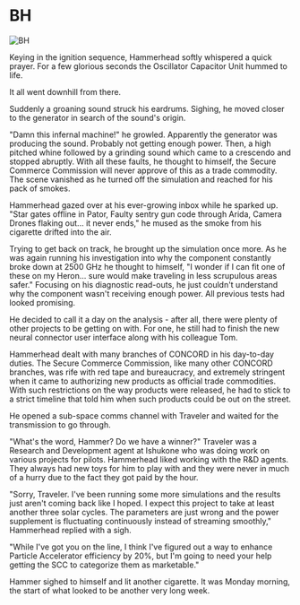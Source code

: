 # BH

![BH](images/bughunters.jpg)

<div style="line-height:12pt;">
	<p>
		Keying in the ignition sequence, Hammerhead softly whispered a quick prayer.
		For a few glorious seconds the Oscillator Capacitor Unit hummed to life.
	</p>
	<p>
		It all went downhill from there.
	</p>
	<p>
		Suddenly a groaning sound struck his eardrums. Sighing, he moved closer to the
		generator in search of the sound's origin.
	</p>
	<p>
		"Damn this infernal machine!" he growled. Apparently the generator was
		producing the sound. Probably not getting enough power. Then, a high pitched
		whine followed by a grinding sound which came to a crescendo and stopped
		abruptly. With all these faults, he thought to himself, the Secure Commerce
		Commission will never approve of this as a trade commodity. The scene vanished
		as he turned off the simulation and reached for his pack of smokes.
	</p>
	<p>
		Hammerhead gazed over at his ever-growing inbox while he sparked up. "Star
		gates offline in Pator, Faulty sentry gun code through Arida, Camera Drones
		flaking out... it never ends," he mused as the smoke from his cigarette drifted
		into the air.
	</p>
	<p>
		Trying to get back on track, he brought up the simulation once more. As he was
		again running his investigation into why the component constantly broke down at
		2500 GHz he thought to himself, "I wonder if I can fit one of these on my
		Heron... sure would make traveling in less scrupulous areas safer." Focusing on
		his diagnostic read-outs, he just couldn't understand why the component wasn't
		receiving enough power. All previous tests had looked promising.
	</p>
	<p>
		He decided to call it a day on the analysis - after all, there were plenty of
		other projects to be getting on with. For one, he still had to finish the new
		neural connector user interface along with his colleague Tom.
	</p>
	<p>
		Hammerhead dealt with many branches of CONCORD in his day-to-day duties. The
		Secure Commerce Commission, like many other CONCORD branches, was rife with red
		tape and bureaucracy, and extremely stringent when it came to authorizing new
		products as official trade commodities. With such restrictions on the way
		products were released, he had to stick to a strict timeline that told him when
		such products could be out on the street.
	</p>
	<p>
		He opened a sub-space comms channel with Traveler and waited for the
		transmission to go through.
	</p>
	<p>
		"What's the word, Hammer? Do we have a winner?" Traveler was a Research and
		Development agent at Ishukone who was doing work on various projects for
		pilots. Hammerhead liked working with the R&amp;D agents. They always had new toys
		for him to play with and they were never in much of a hurry due to the fact
		they got paid by the hour.
	</p>
	<p>
		"Sorry, Traveler. I've been running some more simulations and the results just
		aren't coming back like I hoped. I expect this project to take at least another
		three solar cycles. The parameters are just wrong and the power supplement is
		fluctuating continuously instead of streaming smoothly," Hammerhead replied
		with a sigh.
	</p>
	<p>
		"While I've got you on the line, I think I've figured out a way to enhance
		Particle Accelerator efficiency by 20%, but I'm going to need your help getting
		the SCC to categorize them as marketable."
	</p>
	<p>
		Hammer sighed to himself and lit another cigarette. It was Monday morning, the
		start of what looked to be another very long week.
	</p>
</div>

                            
                        
